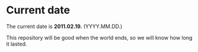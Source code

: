 # Current date

The current date is **2011.02.19.** (YYYY.MM.DD.)

This repository will be good when the world ends, so we will know how long it lasted.